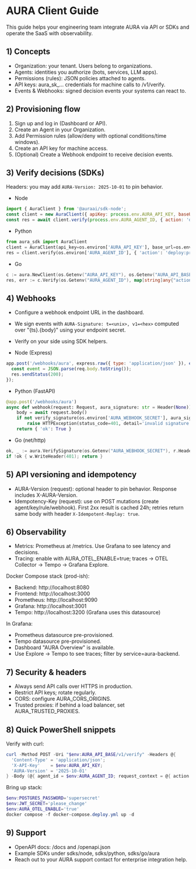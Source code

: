 # AURA Client Guide

This guide helps your engineering team integrate AURA via API or SDKs and operate the SaaS with observability.

## 1) Concepts
- Organization: your tenant. Users belong to organizations.
- Agents: identities you authorize (bots, services, LLM apps).
- Permissions (rules): JSON policies attached to agents.
- API keys: aura_sk_... credentials for machine calls to /v1/verify.
- Events & Webhooks: signed decision events your systems can react to.

## 2) Provisioning flow
1. Sign up and log in (Dashboard or API).
2. Create an Agent in your Organization.
3. Add Permission rules (allow/deny with optional conditions/time windows).
4. Create an API key for machine access.
5. (Optional) Create a Webhook endpoint to receive decision events.

## 3) Verify decisions (SDKs)

Headers: you may add `AURA-Version: 2025-10-01` to pin behavior.

- Node
```js
import { AuraClient } from '@auraai/sdk-node';
const client = new AuraClient({ apiKey: process.env.AURA_API_KEY, baseURL: process.env.AURA_API_BASE, version: '2025-10-01' });
const res = await client.verify(process.env.AURA_AGENT_ID, { action: 'deploy:prod', branch: 'main' });
```

- Python
```python
from aura_sdk import AuraClient
client = AuraClient(api_key=os.environ['AURA_API_KEY'], base_url=os.environ['AURA_API_BASE'], version='2025-10-01')
res = client.verify(os.environ['AURA_AGENT_ID'], { 'action': 'deploy:prod', 'branch': 'main' })
```

- Go
```go
c := aura.NewClient(os.Getenv("AURA_API_KEY"), os.Getenv("AURA_API_BASE"), "2025-10-01")
res, err := c.Verify(os.Getenv("AURA_AGENT_ID"), map[string]any{"action":"deploy:prod","branch":"main"})
```

## 4) Webhooks
- Configure a webhook endpoint URL in the dashboard.
- We sign events with `AURA-Signature: t=<unix>, v1=<hex>` computed over "{ts}.{body}" using your endpoint secret.
- Verify on your side using SDK helpers.

- Node (Express)
```js
app.post('/webhooks/aura', express.raw({ type: 'application/json' }), expressVerifier(process.env.AURA_WEBHOOK_SECRET), (req, res) => {
  const event = JSON.parse(req.body.toString());
  res.sendStatus(200);
});
```

- Python (FastAPI)
```python
@app.post('/webhooks/aura')
async def webhook(request: Request, aura_signature: str = Header(None)):
    body = await request.body()
    if not verify_signature(os.environ['AURA_WEBHOOK_SECRET'], aura_signature, body):
        raise HTTPException(status_code=401, detail='invalid signature')
    return { 'ok': True }
```

- Go (net/http)
```go
ok, _ := aura.VerifySignature(os.Getenv("AURA_WEBHOOK_SECRET"), r.Header.Get("AURA-Signature"), body, 0)
if !ok { w.WriteHeader(401); return }
```

## 5) API versioning and idempotency
- AURA-Version (request): optional header to pin behavior. Response includes X-AURA-Version.
- Idempotency-Key (request): use on POST mutations (create agent/key/rule/webhook). First 2xx result is cached 24h; retries return same body with header `X-Idempotent-Replay: true`.

## 6) Observability
- Metrics: Prometheus at /metrics. Use Grafana to see latency and decisions.
- Tracing: enable with AURA_OTEL_ENABLE=true; traces → OTEL Collector → Tempo → Grafana Explore.

Docker Compose stack (prod-ish):
- Backend: http://localhost:8080
- Frontend: http://localhost:3000
- Prometheus: http://localhost:9090
- Grafana: http://localhost:3001
- Tempo: http://localhost:3200 (Grafana uses this datasource)

In Grafana:
- Prometheus datasource pre-provisioned.
- Tempo datasource pre-provisioned.
- Dashboard "AURA Overview" is available.
- Use Explore → Tempo to see traces; filter by service=aura-backend.

## 7) Security & headers
- Always send API calls over HTTPS in production.
- Restrict API keys; rotate regularly.
- CORS: configure AURA_CORS_ORIGINS.
- Trusted proxies: if behind a load balancer, set AURA_TRUSTED_PROXIES.

## 8) Quick PowerShell snippets

Verify with curl:
```powershell
curl -Method POST -Uri "$env:AURA_API_BASE/v1/verify" -Headers @{
  'Content-Type' = 'application/json';
  'X-API-Key'    = $env:AURA_API_KEY;
  'AURA-Version' = '2025-10-01'
} -Body (@{ agent_id = $env:AURA_AGENT_ID; request_context = @{ action = 'deploy:prod'; branch = 'main' } } | ConvertTo-Json)
```

Bring up stack:
```powershell
$env:POSTGRES_PASSWORD='supersecret'
$env:JWT_SECRET='please_change'
$env:AURA_OTEL_ENABLE='true'
docker compose -f docker-compose.deploy.yml up -d
```

## 9) Support
- OpenAPI docs: /docs and /openapi.json
- Example SDKs under sdks/node, sdks/python, sdks/go/aura
- Reach out to your AURA support contact for enterprise integration help.
